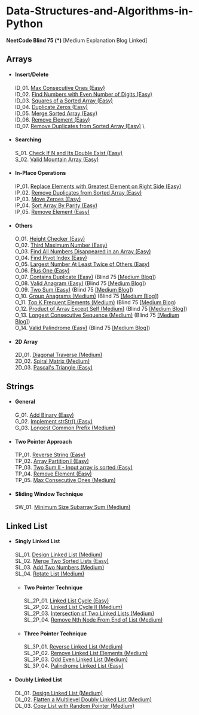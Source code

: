 # Data-Structures-and-Algorithms-in-Python

**NeetCode Blind 75 (*)** [Medium Explanation Blog Linked]

## Arrays

* #### Insert/Delete
    ID_01. [Max Consecutive Ones (Easy)](https://leetcode.com/explore/learn/card/fun-with-arrays/521/introduction/3238/) \
    ID_02. [Find Numbers with Even Number of Digits (Easy)](https://leetcode.com/explore/learn/card/fun-with-arrays/521/introduction/3237/) \
    ID_03. [Squares of a Sorted Array (Easy)](https://leetcode.com/explore/learn/card/fun-with-arrays/521/introduction/3240/) \
    ID_04. [Duplicate Zeros (Easy)](https://leetcode.com/explore/learn/card/fun-with-arrays/525/inserting-items-into-an-array/3245/) \
    ID_05. [Merge Sorted Array (Easy)](https://leetcode.com/explore/learn/card/fun-with-arrays/525/inserting-items-into-an-array/3253/) \
    ID_06. [Remove Element (Easy)](https://leetcode.com/explore/learn/card/fun-with-arrays/526/deleting-items-from-an-array/3247/) \
    ID_07. [Remove Duplicates from Sorted Array (Easy)](https://leetcode.com/explore/learn/card/fun-with-arrays/526/deleting-items-from-an-array/3248/) \
   
* #### Searching 
    S_01. [Check If N and Its Double Exist (Easy)](https://leetcode.com/explore/learn/card/fun-with-arrays/527/searching-for-items-in-an-array/3250/) \
    S_02. [Valid Mountain Array (Easy)](https://leetcode.com/explore/learn/card/fun-with-arrays/527/searching-for-items-in-an-array/3251/)
* #### In-Place Operations
    IP_01. [Replace Elements with Greatest Element on Right Side (Easy)](https://leetcode.com/explore/learn/card/fun-with-arrays/511/in-place-operations/3259/) \
    IP_02. [Remove Duplicates from Sorted Array (Easy)](https://leetcode.com/explore/learn/card/fun-with-arrays/511/in-place-operations/3258/) \
    IP_03. [Move Zeroes (Easy)](https://leetcode.com/explore/learn/card/fun-with-arrays/511/in-place-operations/3157/) \
    IP_04. [Sort Array By Parity (Easy)](https://leetcode.com/explore/learn/card/fun-with-arrays/511/in-place-operations/3260/) \
    IP_05. [Remove Element (Easy)](https://leetcode.com/explore/learn/card/fun-with-arrays/511/in-place-operations/3575/)
* #### Others
    O_01. [Height Checker (Easy)](https://leetcode.com/explore/learn/card/fun-with-arrays/523/conclusion/3228/) \
    O_02. [Third Maximum Number (Easy)](https://leetcode.com/explore/learn/card/fun-with-arrays/523/conclusion/3231/) \
    O_03. [Find All Numbers Disappeared in an Array (Easy)](https://leetcode.com/explore/learn/card/fun-with-arrays/523/conclusion/3270/) \
    O_04. [Find Pivot Index (Easy)](https://leetcode.com/explore/learn/card/array-and-string/201/introduction-to-array/1144/) \
    O_05. [Largest Number At Least Twice of Others (Easy)](https://leetcode.com/explore/learn/card/array-and-string/201/introduction-to-array/1147/) \
    O_06. [Plus One (Easy)](https://leetcode.com/explore/learn/card/array-and-string/201/introduction-to-array/1148/) \
    O_07. [Contains Duplicate (Easy)](https://leetcode.com/problems/contains-duplicate/) (Blind 75 [[Medium Blog]](https://medium.com/@khairahmad6/leetcode-crack-contains-duplicate-easy-217-fb9b209c26a6)) \
    O_08. [Valid Anagram (Easy)](https://leetcode.com/problems/valid-anagram/) (Blind 75 [[Medium Blog]](https://medium.com/@khairahmad6/leetcode-crack-valid-anagram-easy-242-8c9a1024e61f)) \
    O_09. [Two Sum (Easy)](https://leetcode.com/problems/two-sum/) (Blind 75 [[Medium Blog]](https://medium.com/@khairahmad6/leetcode-crack-two-sum-easy-01-6ffac4fd9a42)) \
    O_10. [Group Anagrams (Medium)](https://leetcode.com/problems/valid-anagram/) (Blind 75 [[Medium Blog]](https://medium.com/@khairahmad6/leetcode-crack-group-anagrams-medium-49-41a23fcb031c)) \
    O_11. [Top K Frequent Elements (Medium)](https://leetcode.com/problems/top-k-frequent-elements/) (Blind 75 [[Medium Blog](https://medium.com/@khairahmad6/leetcode-crack-top-k-frequent-elements-medium-347-91c5fe2835ec)) \
    O_12. [Product of Array Except Self (Medium)](https://leetcode.com/problems/product-of-array-except-self/) (Blind 75 [[Medium Blog]](https://medium.com/@khairahmad6/leetcode-crack-product-of-array-except-self-medium-238-3954c533f150))  \
    O_13. [Longest Consecutive Sequence (Medium)](https://leetcode.com/problems/longest-consecutive-sequence/) (Blind 75 [[Medium Blog]](https://medium.com/@khairahmad6/leetcode-crack-longest-consecutive-sequence-medium-128-e27c9a061995)) \
    O_14. [Valid Palindrome (Easy)](https://leetcode.com/problems/valid-palindrome/) (Blind 75 [[Medium Blog]](https://medium.com/@khairahmad6/leetcode-crack-valid-palindrome-easy-125-76da4270d46a))
    
* #### 2D Array
    2D_01. [Diagonal Traverse (Medium)](https://leetcode.com/explore/learn/card/array-and-string/202/introduction-to-2d-array/1167/) \
    2D_02. [Spiral Matrix (Medium)](https://leetcode.com/explore/learn/card/array-and-string/202/introduction-to-2d-array/1168/) \
    2D_03. [Pascal's Triangle (Easy)](https://leetcode.com/explore/learn/card/array-and-string/202/introduction-to-2d-array/1170/) 

## Strings

* #### General
    G_01. [Add Binary (Easy)](https://leetcode.com/explore/learn/card/array-and-string/203/introduction-to-string/1160/) \
    G_02. [Implement strStr() (Easy)](https://leetcode.com/explore/learn/card/array-and-string/203/introduction-to-string/1161/) \
    G_03. [Longest Common Prefix (Medium)](https://leetcode.com/explore/learn/card/array-and-string/203/introduction-to-string/1162/) 
* #### Two Pointer Approach
    TP_01. [Reverse String (Easy)](https://leetcode.com/explore/learn/card/array-and-string/205/array-two-pointer-technique/1183/) \
    TP_02. [Array Partition I (Easy)](https://leetcode.com/explore/learn/card/array-and-string/205/array-two-pointer-technique/1154/) \
    TP_03. [Two Sum II - Input array is sorted (Easy)](https://leetcode.com/explore/learn/card/array-and-string/205/array-two-pointer-technique/1153/) \
    TP_04. [Remove Element (Easy)](https://leetcode.com/explore/learn/card/array-and-string/205/array-two-pointer-technique/1151/) \
    TP_05. [Max Consecutive Ones (Medium)](https://leetcode.com/explore/learn/card/array-and-string/205/array-two-pointer-technique/1301/)
* #### Sliding Window Technique
    SW_01. [Minimum Size Subarray Sum (Medium)](https://leetcode.com/explore/learn/card/array-and-string/205/array-two-pointer-technique/1299/) 

## Linked List

* #### Singly Linked List
  SL_01. [Design Linked List (Medium)](https://leetcode.com/explore/learn/card/linked-list/209/singly-linked-list/1290/) \
  SL_02. [Merge Two Sorted Lists (Easy)](https://leetcode.com/explore/learn/card/linked-list/213/conclusion/1227/) \
  SL_03. [Add Two Numbers (Medium)](https://leetcode.com/explore/learn/card/linked-list/213/conclusion/1228/) \
  SL_04. [Rotate List (Medium)](https://leetcode.com/explore/learn/card/linked-list/213/conclusion/1295/)
  * #### Two Pointer Technique
      SL_2P_01. [Linked List Cycle (Easy)](https://leetcode.com/explore/learn/card/linked-list/214/two-pointer-technique/1212/) \
      SL_2P_02. [Linked List Cycle II (Medium)](https://leetcode.com/explore/learn/card/linked-list/214/two-pointer-technique/1214/) \
      SL_2P_03. [Intersection of Two Linked Lists (Medium)](https://leetcode.com/explore/learn/card/linked-list/214/two-pointer-technique/1215/) \
      SL_2P_04. [Remove Nth Node From End of List (Medium)](https://leetcode.com/explore/learn/card/linked-list/214/two-pointer-technique/1296/) 
  * #### Three Pointer Technique
      SL_3P_01. [Reverse Linked List (Medium)](https://leetcode.com/explore/learn/card/linked-list/219/classic-problems/1205/) \
      SL_3P_02. [Remove Linked List Elements (Medium)](https://leetcode.com/explore/learn/card/linked-list/219/classic-problems/1207/) \
      SL_3P_03. [Odd Even Linked List (Medium)](https://leetcode.com/explore/learn/card/linked-list/219/classic-problems/1208/) \
      SL_3P_04. [Palindrome Linked List (Easy)](https://leetcode.com/explore/learn/card/linked-list/219/classic-problems/1209/)

* #### Doubly Linked List 
  DL_01. [Design Linked List (Medium)](https://leetcode.com/explore/learn/card/linked-list/210/doubly-linked-list/1294/) \
  DL_02. [Flatten a Multilevel Doubly Linked List (Medium)](https://leetcode.com/explore/learn/card/linked-list/213/conclusion/1225/) \
  DL_03. [Copy List with Random Pointer (Medium)](https://leetcode.com/explore/learn/card/linked-list/213/conclusion/1229/)  
  
      

